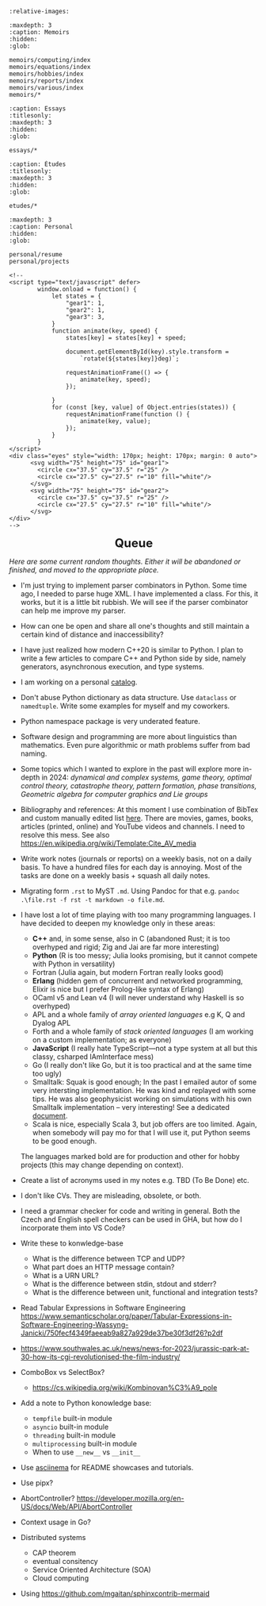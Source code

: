 ```{include} ../README.md
:relative-images:
```

```{toctree}
:maxdepth: 3
:caption: Memoirs
:hidden:
:glob:

memoirs/computing/index
memoirs/equations/index
memoirs/hobbies/index
memoirs/reports/index
memoirs/various/index
memoirs/*
```

```{toctree}
:caption: Essays 
:titlesonly:
:maxdepth: 3
:hidden:
:glob:

essays/*
```

```{toctree}
:caption: Études 
:titlesonly:
:maxdepth: 3
:hidden:
:glob:

etudes/*
```

```{toctree}
:maxdepth: 3
:caption: Personal
:hidden:
:glob:

personal/resume
personal/projects
```

```{raw} html
<!--
<script type="text/javascript" defer>
        window.onload = function() {
            let states = {
                "gear1": 1,
                "gear2": 1,
                "gear3": 3,
            }  
            function animate(key, speed) {
                states[key] = states[key] + speed;
                
                document.getElementById(key).style.transform = 
                    `rotate(${states[key]}deg)`;

                requestAnimationFrame(() => {
                    animate(key, speed);
                });

            }
            for (const [key, value] of Object.entries(states)) {
                requestAnimationFrame(function () {
                    animate(key, value);
                });
            } 
        }
</script>
<div class="eyes" style="width: 170px; height: 170px; margin: 0 auto">
      <svg width="75" height="75" id="gear1">
        <circle cx="37.5" cy="37.5" r="25" />
        <circle cx="27.5" cy="27.5" r="10" fill="white"/>
      </svg>
      <svg width="75" height="75" id="gear2">
        <circle cx="37.5" cy="37.5" r="25" />
        <circle cx="27.5" cy="27.5" r="10" fill="white"/>
      </svg>
</div>
-->
```

<!-- Elswhere/Distractions: link other people -->

<div style="text-align: center; font-size: 1.5rem; font-weight: bold">Queue</div>

*Here are some current random thoughts. Either it will be abandoned or finished, and moved to the appropriate place.*

- I'm just trying to implement parser combinators in Python.
  Some time ago, I needed to parse huge XML. I have implemented a class.
  For this, it works, but it is a little bit rubbish. We will see if the parser combinator
  can help me improve my parser.
- How can one be open and share all one's thoughts and still maintain a certain kind of distance and inaccessibility?
- I have just realized how modern C++20 is similar to Python. I plan to write a few articles to
compare C++ and Python side by side, namely generators, asynchronous execution, and type systems.
- I am working on a personal [catalog](./memoirs/references.md).
- Don't abuse Python dictionary as data structure. Use `dataclass` or `namedtuple`. Write some examples for myself and my coworkers.
- Python namespace package  is very underated feature.
- Software design and programming are more about linguistics than mathematics. Even pure algorithmic or math problems suffer from bad naming.
- Some topics which I wanted to explore in the past will explore more in-depth in 2024: *dynamical and complex systems, game theory, optimal control theory, catastrophe theory, pattern formation, phase transitions, Geometric algebra for computer graphics and Lie groups*
- Bibliography and references: At this moment I use combination of BibTex and custom manually edited list [here](./memoirs/references.md). There are movies, games, books, articles (printed, online) and YouTube videos and channels. I need to resolve this mess. See also <https://en.wikipedia.org/wiki/Template:Cite_AV_media>
- Write work notes (journals or reports) on a weekly basis, not on a daily basis. To have a hundred files for each day is annoying. Most of the tasks are done on a weekly basis + squash all daily notes.
- Migrating form `.rst` to MyST `.md`. Using Pandoc for that e.g. `pandoc .\file.rst -f rst -t markdown -o file.md`.
- I have lost a lot of time playing with too many programming languages. I have decided to deepen my knowledge only in these areas:
  - **C++** and, in some sense, also in C (abandoned Rust; it is too overhyped and rigid; Zig and Jai are far more interesting)
  - **Python** (R is too messy; Julia looks promising, but it cannot compete with Python in versatility)
  - Fortran (Julia again, but modern Fortran really looks good)
  - **Erlang** (hidden gem of concurrent and networked programming, Elixir is nice but I prefer Prolog-like syntax of Erlang)
  - OCaml v5 and Lean v4 (I will never understand why Haskell is so overhyped)
  - APL and a whole family of *array oriented languages* e.g K, Q and Dyalog APL
  - Forth and a whole family of *stack oriented languages* (I am working on a custom implementation; as everyone)
  - **JavaScript** (I really hate TypeScript—not a type system at all but this classy, csharped IAmInterface mess)
  - Go (I really don't like Go, but it is too practical and at the same time too ugly)
  - Smalltalk: Squak is good enough; In the past I emailed autor of some very intersting implementation. He was kind and
    replayed with some tips. He was also geophysicist working on simulations with his own Smalltalk implementation &ndash; very interesting!
    See a dedicated [document](./memoirs/computing/alltalk.md).
  - Scala is nice, especially Scala 3, but job offers are too limited. Again, when somebody will pay mo for that
    I will use it, put Python seems to be good enough.
  
  The languages marked bold are for production and other for hobby projects (this may change depending on context).

- Create a list of acronyms used in my notes e.g. TBD (To Be Done) etc.
- I don't like CVs. They are misleading, obsolete, or both.
- I need a grammar checker for code and writing in general. Both the Czech and English spell checkers can be used in GHA, but how do I incorporate them into VS Code?
- Write these to konwledge-base
  - What is the difference between TCP and UDP?
  - What part does an HTTP message contain?
  - What is a URN URL?
  - What is the difference between stdin, stdout and stderr?
  - What is the difference between unit, functional and integration tests?
- Read Tabular Expressions in Software Engineering
  <https://www.semanticscholar.org/paper/Tabular-Expressions-in-Software-Engineering-Wassyng-Janicki/750fecf4349faeeab9a827a929de37be30f3df26?p2df>
- <https://www.southwales.ac.uk/news/news-for-2023/jurassic-park-at-30-how-its-cgi-revolutionised-the-film-industry/>
- ComboBox vs SelectBox?
  - <https://cs.wikipedia.org/wiki/Kombinovan%C3%A9_pole>
- Add a note to Python konowledge base:
  - `tempfile` built-in module
  - `asyncio` built-in module
  - `threading` built-in module
  - `multiprocessing` built-in module
  - When to use `__new__` vs `__init__`
- Use [asciinema](https://asciinema.org/) for README showcases and tutorials.
- Use pipx?
- AbortController? <https://developer.mozilla.org/en-US/docs/Web/API/AbortController>
- Context usage in Go?
- Distributed systems
  - CAP theorem
  - eventual consitency
  - Service Oriented Architecture (SOA)
  - Cloud computing

- Using https://github.com/mgaitan/sphinxcontrib-mermaid